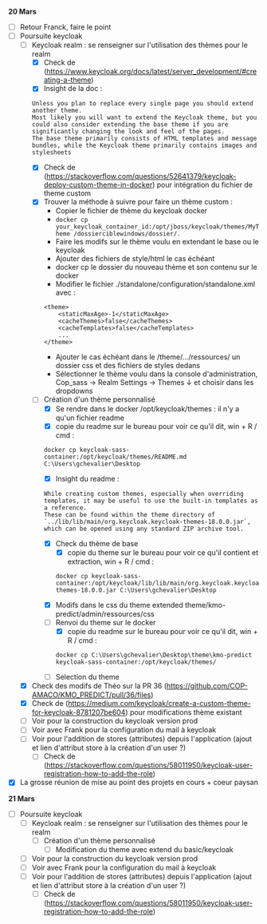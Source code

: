 **20 Mars**
- [ ] Retour Franck, faire le point
- [ ] Poursuite keycloak
    - [ ] Keycloak realm : se renseigner sur l'utilisation des thèmes pour le realm
        - [x] Check de (https://www.keycloak.org/docs/latest/server_development/#creating-a-theme)
        - [x] Insight de la doc : 
        ```
        Unless you plan to replace every single page you should extend another theme. 
        Most likely you will want to extend the Keycloak theme, but you could also consider extending the base theme if you are significantly changing the look and feel of the pages. 
        The base theme primarily consists of HTML templates and message bundles, while the Keycloak theme primarily contains images and stylesheets
        ```
        - [x] Check de (https://stackoverflow.com/questions/52641379/keycloak-deploy-custom-theme-in-docker) pour intégration du fichier de theme custom
        - [x] Trouver la méthode à suivre pour faire un thème custom : 
            - Copier le fichier de thème du keycloak docker 
            - ```docker cp your_keycloak_container_id:/opt/jboss/keycloak/themes/MyTheme /dossierciblewindows/dossier/. ```
            - Faire les modifs sur le thème voulu en extendant le base ou le keycloak
            - Ajouter des fichiers de style/html le cas échéant
            - docker cp le dossier du nouveau thème et son contenu sur le docker
            - Modifier le fichier ./standalone/configuration/standalone.xml avec  :
            ```
            <theme>
                <staticMaxAge>-1</staticMaxAge>
                <cacheThemes>false</cacheThemes>
                <cacheTemplates>false</cacheTemplates>
                ...
            </theme>
            ```
            - Ajouter le cas échéant dans le /theme/.../ressources/ un dossier css et des fichiers de styles dedans
            - Sélectionner le thème voulu dans la console d'administration, Cop_sass -> Realm Settings -> Themes ↓ et choisir dans les dropdowns
        - [ ] Création d'un thème personnalisé
            - [x] Se rendre dans le docker /opt/keycloak/themes : il n'y a qu'un fichier readme
            - [x] copie du readme sur le bureau pour voir ce qu'il dit, win + R / cmd :
            ```
            docker cp keycloak-sass-container:/opt/keycloak/themes/README.md C:\Users\gchevalier\Desktop
            ```
            - [x] Insight du readme : 
            ```
            While creating custom themes, especially when overriding templates, it may be useful to use the built-in templates as a reference. 
            These can be found within the theme directory of `../lib/lib/main/org.keycloak.keycloak-themes-18.0.0.jar`, which can be opened using any standard ZIP archive tool.
            ```
            - [x] Check du thème de base
                - [x] copie du theme sur le bureau pour voir ce qu'il contient et extraction, win + R / cmd :
                ```
                docker cp keycloak-sass-container:/opt/keycloak/lib/lib/main/org.keycloak.keycloak-themes-18.0.0.jar C:\Users\gchevalier\Desktop
                ```
            - [x] Modifs dans le css du theme extended theme/kmo-predict/admin/ressources/css
            - [ ] Renvoi du theme sur le docker
                - [x] copie du readme sur le bureau pour voir ce qu'il dit, win + R / cmd :
                ```
                docker cp C:\Users\gchevalier\Desktop\theme\kmo-predict keycloak-sass-container:/opt/keycloak/themes/
                ```
            - [ ] Selection du theme 
    - [x] Check des modifs de Théo sur la PR 36  (https://github.com/COP-AMACO/KMO_PREDICT/pull/36/files)
    - [x] Check de (https://medium.com/keycloak/create-a-custom-theme-for-keycloak-8781207be604) pour modifications thème existant
    - [ ] Voir pour la construction du keycloak version prod
    - [ ] Voir avec Frank pour la configuration du mail à keycloak
    - [ ] Voir pour l'addition de stores (attributes) depuis l'application (ajout et lien d'attribut store à la création d'un user ?)
        - [ ] Check de (https://stackoverflow.com/questions/58011950/keycloak-user-registration-how-to-add-the-role)
- [x] La grosse réunion de mise au point des projets en cours + coeur paysan

**21 Mars**
- [ ] Poursuite keycloak
    - [ ] Keycloak realm : se renseigner sur l'utilisation des thèmes pour le realm
        - [ ] Création d'un thème personnalisé
            - [ ] Modification du theme avec extend du basic/keycloak
                
    - [ ] Voir pour la construction du keycloak version prod
    - [ ] Voir avec Frank pour la configuration du mail à keycloak
    - [ ] Voir pour l'addition de stores (attributes) depuis l'application (ajout et lien d'attribut store à la création d'un user ?)
        - [ ] Check de (https://stackoverflow.com/questions/58011950/keycloak-user-registration-how-to-add-the-role)